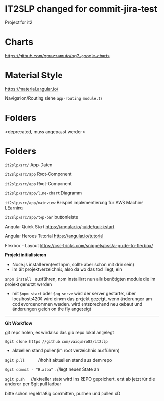 # IT2SLP      changed for commit-jira-test                  
Project for it2

# Charts
https://github.com/gmazzamuto/ng2-google-charts

# Material Style
https://material.angular.io/


Navigation/Routing  siehe `app-routing.module.ts`

# Folders

<deprecated, muss angepasst werden>
# Folders
`it2slp/src/`                 App-Daten

`it2slp/src/app`              Root-Component

`it2slp/src/app`              Root-Component

`it2slp/src/app/line-chart`   Diagramm

`it2slp/src/app/mainview`     Beispiel implementierung für AWS Machine LEarning

`it2slp/src/app/top-bar`      buttonleiste 



Angular Quick Start
https://angular.io/guide/quickstart

Angular Heroes Tutorial
https://angular.io/tutorial

Flexbox - Layout
https://css-tricks.com/snippets/css/a-guide-to-flexbox/

**Projekt initialisieren**

- Node.js installieren(evtl npm, sollte aber schon mit drin sein)
- im Git projektverzeichnis, also da wo das tool liegt, ein 

`$npm install`    ausführen, npm installiert nun alle benötigten module die im projekt genutzt werden

- mit `$npm start`  oder `$ng serve`   wird der server gestartet, über localhost:4200 wird einem das projekt gezeigt, wenn änderungen am cod evorgenommen werden, wird entsprechend neu gebaut und änderungen gleich on the fly angezeigt

-------
**Git Workflow**

git repo holen, es wirdalso das gib repo lokal angelegt

`$git clone https://github.com/vaiquero82/it2slp`

- aktuellen stand pullen(im root verzeichnis ausführen)

`$git pull`           //hohlt aktuellen stand aus dem repo

`$git commit - "Blalba"` .  //legt neuen State an

`$git push`     //aktueller state wird ins REPO gepsichert. erst ab jetzt für die anderen per $git pull ladbar





bitte schön regelmäßig committen, pushen und pullen xD
